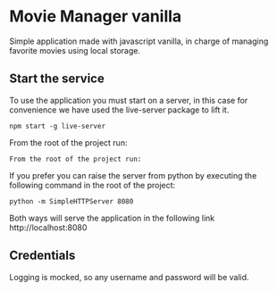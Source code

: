 # Movie Manager vanilla
Simple application made with javascript vanilla, in charge of managing favorite movies using local storage.

## Start the service

To use the application you must start on a server, in this case for convenience we have used the live-server package to lift it.

    npm start -g live-server

From the root of the project run: 

    From the root of the project run: 

If you prefer you can raise the server from python by executing the following command in the root of the project:

    python -m SimpleHTTPServer 8080

Both ways will serve the application in the following link http://localhost:8080

## Credentials

Logging is mocked, so any username and password will be valid.